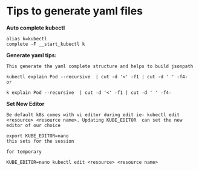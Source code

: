 # Tips to generate yaml files


**Auto complete kubectl**
```
alias k=kubectl
complete -F __start_kubectl k
```
__Generate yaml tips:__
```
This generate the yaml complete structure and helps to build jsonpath

kubectl explain Pod --recursive  | cut -d '<' -f1 | cut -d ' ' -f4-
or

k explain Pod --recursive  | cut -d '<' -f1 | cut -d ' ' -f4-
```
__Set New Editor__
```
Be default k8s comes with vi editor during edit ie- kubectl edit <resource> <resource name>. Updating KUBE_EDITOR  can set the new editor of our choice

export KUBE_EDITOR=nano
this sets for the session

for temporary

KUBE_EDITOR=nano kubectl edit <resource> <resource name>
```

